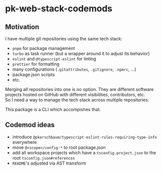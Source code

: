 # pk-web-stack-codemods

## Motivation

I have multiple git repositories using the same tech stack:

- `pnpm` for package management
- `turbo` as task runner (but a wrapper around it to adjust its behavior)
- `eslint` and `@typescript-eslint` for linting
- `prettier` for formatting
- many configurations (`.gitattributes`, `.gitignore`, `.npmrc`, ...)
- package.json scripts
- etc.

Merging all repositories into one is no option. They are different software projects hosted on GitHub with different visibilities, contributors, etc.  
So I need a way to manage the tech stack across multiple repositories.

This package is a CLI which accompishes that.

## Codemod ideas

- introduce `@pkerschbaum/typescript-eslint-rules-requiring-type-info` everywhere
- move `@<scope>/config-*` to root package.json
- add all workspace projects which have a `tsconfig.project.json` to the root `tsconfig.json#references`
- `README`'s adjusted via AST transform
